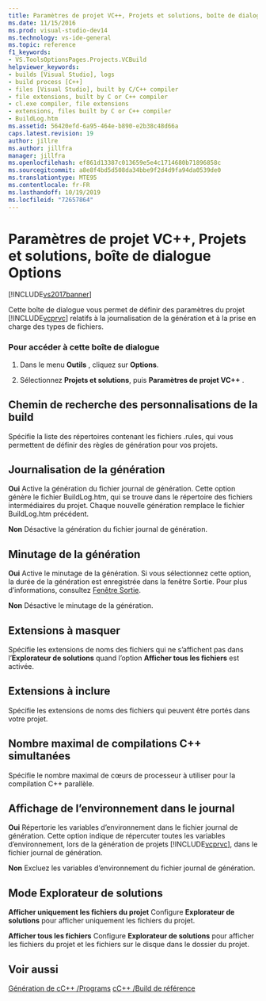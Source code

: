 ```yaml
---
title: Paramètres de projet VC++, Projets et solutions, boîte de dialogue Options | Microsoft Docs
ms.date: 11/15/2016
ms.prod: visual-studio-dev14
ms.technology: vs-ide-general
ms.topic: reference
f1_keywords:
- VS.ToolsOptionsPages.Projects.VCBuild
helpviewer_keywords:
- builds [Visual Studio], logs
- build process [C++]
- files [Visual Studio], built by C/C++ compiler
- file extensions, built by C or C++ compiler
- cl.exe compiler, file extensions
- extensions, files built by C or C++ compiler
- BuildLog.htm
ms.assetid: 56420efd-6a95-464e-b890-e2b38c48d66a
caps.latest.revision: 19
author: jillre
ms.author: jillfra
manager: jillfra
ms.openlocfilehash: ef861d13387c013659e5e4c1714680b71896858c
ms.sourcegitcommit: a8e8f4bd5d508da34bbe9f2d4d9fa94da0539de0
ms.translationtype: MTE95
ms.contentlocale: fr-FR
ms.lasthandoff: 10/19/2019
ms.locfileid: "72657864"
---
```

# <a name="vc-project-settings-projects-and-solutions-options-dialog-box"></a>Paramètres de projet VC++, Projets et solutions, boîte de dialogue Options
[!INCLUDE[vs2017banner](../../includes/vs2017banner.md)]

Cette boîte de dialogue vous permet de définir des paramètres du projet [!INCLUDE[vcprvc](../../includes/vcprvc-md.md)] relatifs à la journalisation de la génération et à la prise en charge des types de fichiers.

### <a name="to-access-this-dialog-box"></a>Pour accéder à cette boîte de dialogue

1. Dans le menu **Outils** , cliquez sur **Options**.

2. Sélectionnez **Projets et solutions**, puis **Paramètres de projet VC++** .

## <a name="build-customization-search-path"></a>Chemin de recherche des personnalisations de la build
 Spécifie la liste des répertoires contenant les fichiers .rules, qui vous permettent de définir des règles de génération pour vos projets.

## <a name="build-logging"></a>Journalisation de la génération
 **Oui** Active la génération du fichier journal de génération. Cette option génère le fichier BuildLog.htm, qui se trouve dans le répertoire des fichiers intermédiaires du projet. Chaque nouvelle génération remplace le fichier BuildLog.htm précédent.

 **Non** Désactive la génération du fichier journal de génération.

## <a name="build-timing"></a>Minutage de la génération
 **Oui** Active le minutage de la génération. Si vous sélectionnez cette option, la durée de la génération est enregistrée dans la fenêtre Sortie. Pour plus d’informations, consultez [Fenêtre Sortie](../../ide/reference/output-window.md).

 **Non** Désactive le minutage de la génération.

## <a name="extensions-to-hide"></a>Extensions à masquer
 Spécifie les extensions de noms des fichiers qui ne s’affichent pas dans l’**Explorateur de solutions** quand l’option **Afficher tous les fichiers** est activée.

## <a name="extensions-to-include"></a>Extensions à inclure
 Spécifie les extensions de noms des fichiers qui peuvent être portés dans votre projet.

## <a name="maximum-concurrent-c-compilations"></a>Nombre maximal de compilations C++ simultanées
 Spécifie le nombre maximal de cœurs de processeur à utiliser pour la compilation C++ parallèle.

## <a name="show-environment-in-log"></a>Affichage de l’environnement dans le journal
 **Oui** Répertorie les variables d’environnement dans le fichier journal de génération. Cette option indique de répercuter toutes les variables d’environnement, lors de la génération de projets [!INCLUDE[vcprvc](../../includes/vcprvc-md.md)], dans le fichier journal de génération.

 **Non** Excluez les variables d’environnement du fichier journal de génération.

## <a name="solution-explorer-mode"></a>Mode Explorateur de solutions
 **Afficher uniquement les fichiers du projet** Configure **Explorateur de solutions** pour afficher uniquement les fichiers du projet.

 **Afficher tous les fichiers** Configure **Explorateur de solutions** pour afficher les fichiers du projet et les fichiers sur le disque dans le dossier du projet.

## <a name="see-also"></a>Voir aussi
 [Génération de cC++ /Programs](https://msdn.microsoft.com/library/fa6ed4ff-334a-4d99-b5e2-a1f83d2b3008) [cC++ /Build de référence](https://msdn.microsoft.com/library/100b4ccf-572c-4d1f-970c-fa0bc0cc0d2d)

